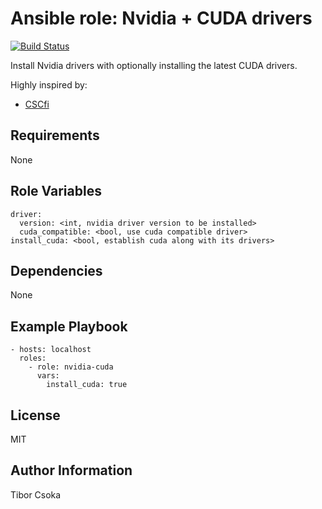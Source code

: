 Ansible role: Nvidia + CUDA drivers
=========

[![Build Status](https://travis-ci.com/Teebor-Choka/Provisioning---Ansible-role-nvidia-cuda.svg?branch=master)](https://travis-ci.com/Teebor-Choka/Provisioning---Ansible-role-nvidia-cuda)

Install Nvidia drivers with optionally installing the latest CUDA drivers.

Highly inspired by:
- [CSCfi](https://github.com/CSCfi/ansible-role-cuda.git)

Requirements
------------

None

Role Variables
--------------

    driver:
      version: <int, nvidia driver version to be installed>
      cuda_compatible: <bool, use cuda compatible driver>
    install_cuda: <bool, establish cuda along with its drivers>

Dependencies
------------

None

Example Playbook
----------------

    - hosts: localhost
      roles:
        - role: nvidia-cuda
          vars:
            install_cuda: true

License
-------

MIT

Author Information
------------------

Tibor Csoka
